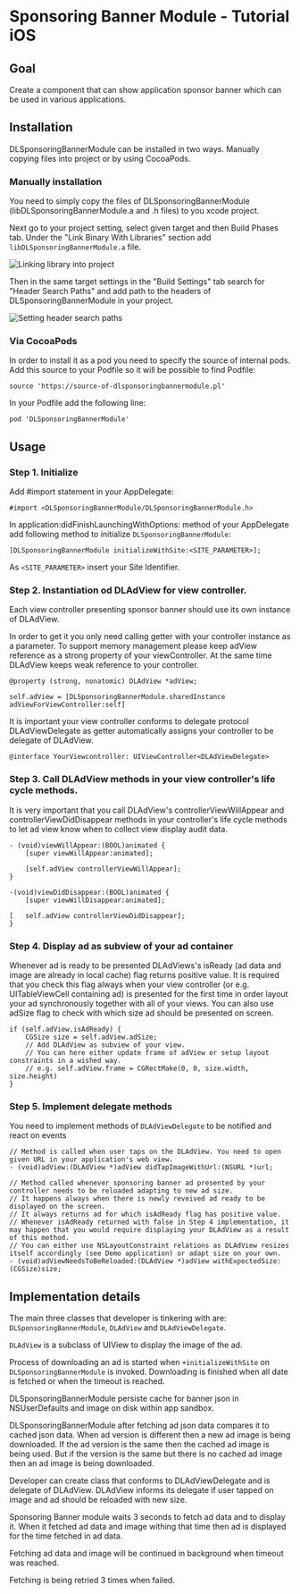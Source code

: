 # Sponsoring Banner Module - Tutorial iOS

## Goal
Create a component that can show application sponsor banner which can be used in various applications.

## Installation
DLSponsoringBannerModule can be installed in two ways. Manually copying files into project or by using CocoaPods.

### Manually installation
You need to simply copy the files of DLSponsoringBannerModule (libDLSponsoringBannerModule.a and .h files) to you xcode project.

Next go to your project setting, select given target and then Build Phases tab. Under the "Link Binary With Libraries" section add `libDLSponsoringBannerModule.a` file.

![Linking library into project](tutorial_resources/splash_screen_ios_linking_library.png)

Then in the same target settings in the "Build Settings" tab search for "Header Search Paths" and add path to the headers of DLSponsoringBannerModule in your project.

![Setting header search paths](tutorial_resources/splash_screen_ios_header_search_paths.png)

### Via CocoaPods
In order to install it as a pod you need to specify the source of internal pods. Add this source to your Podfile so it will be possible to find Podfile:

```
source 'https://source-of-dlsponsoringbannermodule.pl'
```

In your Podfile add the following line:
```
pod 'DLSponsoringBannerModule'
```

## Usage
### Step 1. Initialize
Add #import statement in your AppDelegate:
```
#import <DLSponsoringBannerModule/DLSponsoringBannerModule.h>
```

In application:didFinishLaunchingWithOptions: method of your AppDelegate add following method to initialize `DLSponsoringBannerModule`:
```
[DLSponsoringBannerModule initializeWithSite:<SITE_PARAMETER>];
```
As `<SITE_PARAMETER>` insert your Site Identifier.

### Step 2. Instantiation od DLAdView for view controller.

Each view controller presenting sponsor banner should use its own instance of DLAdView. 

In order to get it you only need calling getter with your controller instance as a parameter. To support memory management please keep adView reference as a strong property of your viewController. At the same time DLAdView keeps weak reference to your controller.

```
@property (strong, nonatomic) DLAdView *adView;

self.adView = [DLSponsoringBannerModule.sharedInstance adViewForViewController:self]
```

It is important your view controller conforms to delegate protocol DLAdViewDelegate as getter automatically assigns your controller to be delegate of DLAdView.

```
@interface YourViewcontroller: UIViewController<DLAdViewDelegate>
```

### Step 3. Call DLAdView methods in your view controller's life cycle methods.

It is very important that you call DLAdView's controllerViewWillAppear and controllerViewDidDisappear methods in your controller's life cycle methods to let ad view know when to collect view display audit data.

```
- (void)viewWillAppear:(BOOL)animated {
    [super viewWillAppear:animated];

    [self.adView controllerViewWillAppear];
}

-(void)viewDidDisappear:(BOOL)animated {
    [super viewWillDisappear:animated];

[   self.adView controllerViewDidDisappear];
}
```

### Step 4. Display ad as subview of your ad container 

Whenever ad is ready to be presented DLAdViews's isReady (ad data and image are already in local cache) flag returns positive value. It is required that you check this flag always when your view controller (or e.g. UITableViewCell containing ad) is presented for the first time in order layout your ad synchronously together with all of your views. You can also use adSize flag to check with which size ad should be presented on screen.

```
if (self.adView.isAdReady) {
    CGSize size = self.adView.adSize;
    // Add DLAdView as subview of your view.
    // You can here either update frame of adView or setup layout constraints in a wished way.
    // e.g. self.adView.frame = CGRectMake(0, 0, size.width, size.height)
}

```

### Step 5. Implement delegate methods
You need to implement methods of `DLAdViewDelegate` to be notified and react on events

```
// Method is called when user taps on the DLAdView. You need to open given URL in your application's web view.
- (void)adView:(DLAdView *)adView didTapImageWithUrl:(NSURL *)url;
```

```
// Method called whenever sponsoring banner ad presented by your controller needs to be reloaded adapting to new ad size.
// It happens always when there is newly reveived ad ready to be displayed on the screen.
// It always returns ad for which isAdReady flag has positive value.
// Whenever isAdReady returned with false in Step 4 implementation, it may happen that you would require displaying your DLAdView as a result of this method.
// You can either use NSLayoutConstraint relations as DLAdView resizes itself accordingly (see Demo application) or adapt size on your own.
- (void)adViewNeedsToBeReloaded:(DLAdView *)adView withExpectedSize:(CGSize)size;
```

## Implementation details

The main three classes that developer is tinkering with are: `DLSponsoringBannerModule`, `DLAdView` and `DLAdViewDelegate`.


`DLAdView` is a subclass of UIView to display the image of the ad. 

Process of downloading an ad is started when `+initializeWithSite` on `DLSponsoringBannerModule` is invoked. Downloading is finished when all date is fetched or when the timeout is reached.

DLSponsoringBannerModule persiste cache for banner json in NSUserDefaults and image on disk within app sandbox.


DLSponsoringBannerModule after fetching ad json data compares it to cached json data. When ad version is different then a new ad image is being downloaded.
If the ad version is the same then the cached ad image is being used. But if the version is the same but there is no cached ad image then an ad image is being downloaded.


Developer can create class that conforms to DLAdViewDelegate and is delegate of DLAdView. DLAdView informs its delegate if user tapped on image and ad should be reloaded with new size. 

Sponsoring Banner module waits 3 seconds to fetch ad data and to display it.
When it fetched ad data and image withing that time then ad is displayed for the time fetched in ad data.

Fetching ad data and image will be continued in background when timeout was reached.

Fetching is being retried 3 times when failed.
